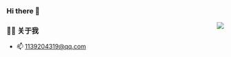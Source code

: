 ### Hi there 👋

<!--
**smartxwt/smartxwt** is a ✨ _special_ ✨ repository because its `README.md` (this file) appears on your GitHub profile.

Here are some ideas to get you started:

- 🔭 I’m currently working on ...
- 🌱 I’m currently learning ...
- 👯 I’m looking to collaborate on ...
- 🤔 I’m looking for help with ...
- 💬 Ask me about ...
- 📫 How to reach me: ...
- 😄 Pronouns: ...
- ⚡ Fun fact: ...
-->

<img align="right" src="https://github-readme-stats.vercel.app/api?username=smartxwt&show_icons=true&count_private=true&hide_border=true&cache_seconds=1900"/>

### 👨‍🚒 关于我
- 📫  1139204319@qq.com

